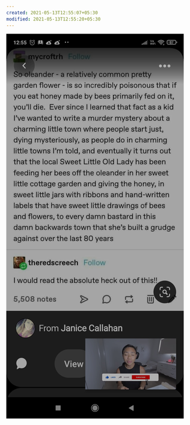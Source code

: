```yaml
---
created: 2021-05-13T12:55:07+05:30
modified: 2021-05-13T12:55:20+05:30
---
```


![Image](./image_picker3106244172960826405.jpg)

